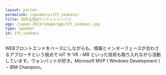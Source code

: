 ```yaml
---
layout: person
permalink: /speakers/1ft_seabass/
title: 田中正吾@ワンフットシーバス
ogp: /japan-2023/image/ogp/1ft_seabass.jpg
type: speaker
id: 1ft_seabass
---
```

WEBフロントエンドをベースにしながらも、情報とインターフェースが合わさるアプローチという視点で IoT や VR・MR といった技術も取り入れながら活動しています。ウォンバットが好き。Microsoft MVP ( Windows Development ) ・IBM Champion。
